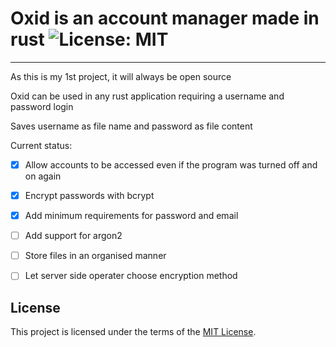 # Oxid is an account manager made in rust ![License: MIT](https://img.shields.io/badge/License-MIT-green.svg)
---

As this is my 1st project, it will always be open source

Oxid can be used in any rust application requiring a username and password login

Saves username as file name and password as file content

Current status:

- [x] Allow accounts to be accessed even if the program was turned off and on again
- [x] Encrypt passwords with bcrypt
- [x] Add minimum requirements for password and email


- [ ] Add support for argon2
- [ ] Store files in an organised manner
- [ ] Let server side operater choose encryption method

## License

This project is licensed under the terms of the [MIT License](LICENSE.md).
